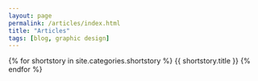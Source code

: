 ```yaml
---
layout: page
permalink: /articles/index.html
title: "Articles"
tags: [blog, graphic design]
---
```


{% for shortstory in site.categories.shortstory %}
  {{ shortstory.title }}
{% endfor %}

